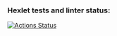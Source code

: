 ### Hexlet tests and linter status:
[![Actions Status](https://github.com/IlnazKamalov/java-project-73/workflows/hexlet-check/badge.svg)](https://github.com/IlnazKamalov/java-project-73/actions)